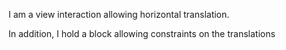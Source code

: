 I am a view interaction allowing horizontal translation.

In addition, I hold a block allowing constraints on the translations